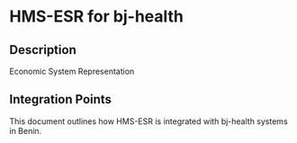 # HMS-ESR for bj-health

## Description

Economic System Representation

## Integration Points

This document outlines how HMS-ESR is integrated with bj-health systems in Benin.
